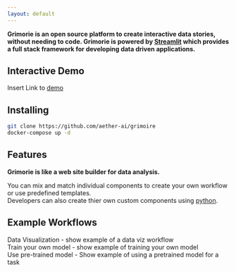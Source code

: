 ```yaml
---
layout: default
---
```


**Grimorie is an open source platform to create interactive data stories, without needing to code.
Grimorie is powered by [Streamlit](https://www.streamlit.io/) which provides a full stack framework for developing data driven applications.**

## Interactive Demo
Insert Link to [demo](#)


## Installing
```bash
git clone https://github.com/aether-ai/grimoire
docker-compose up -d
```

## Features 

**Grimorie is like a web site builder for data analysis.**

You can mix and match individual components to create your own workflow or use predefined templates.   
Developers can also create thier own custom components using [python](#).

## Example Workflows
Data Visualization - show example of a data viz workflow  
Train your own model - show example of training your own model  
Use pre-trained model - Show example of using a pretrained model for a task  
